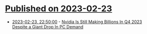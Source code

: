 # [Published on 2023-02-23](index.md)

* [2023-02-23, 22:50:00](https://slashdot.org/story/23/02/23/2144245/nvidia-is-still-making-billions-in-q4-2023-despite-a-giant-drop-in-pc-demand?utm_source=rss1.0mainlinkanon&utm_medium=feed) - [Nvidia Is Still Making Billions In Q4 2023 Despite a Giant Drop In PC Demand](https://slashdot.org/story/23/02/23/2144245/nvidia-is-still-making-billions-in-q4-2023-despite-a-giant-drop-in-pc-demand?utm_source=rss1.0mainlinkanon&utm_medium=feed)
